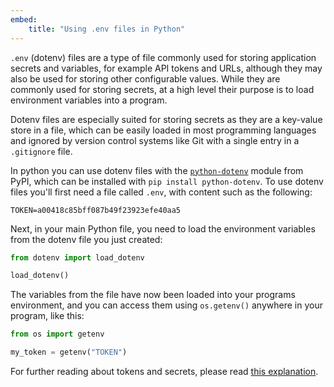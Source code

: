 ```yaml
---
embed:
    title: "Using .env files in Python"
---
```

`.env` (dotenv) files are a type of file commonly used for storing application secrets and variables, for example API tokens and URLs, although they may also be used for storing other configurable values. While they are commonly used for storing secrets, at a high level their purpose is to load environment variables into a program.

Dotenv files are especially suited for storing secrets as they are a key-value store in a file, which can be easily loaded in most programming languages and ignored by version control systems like Git with a single entry in a `.gitignore` file.

In python you can use dotenv files with the [`python-dotenv`](https://pypi.org/project/python-dotenv) module from PyPI, which can be installed with `pip install python-dotenv`. To use dotenv files you'll first need a file called `.env`, with content such as the following:
```
TOKEN=a00418c85bff087b49f23923efe40aa5
```
Next, in your main Python file, you need to load the environment variables from the dotenv file you just created:
```py
from dotenv import load_dotenv

load_dotenv()
```
The variables from the file have now been loaded into your programs environment, and you can access them using `os.getenv()` anywhere in your program, like this:
```py
from os import getenv

my_token = getenv("TOKEN")
```
For further reading about tokens and secrets, please read [this explanation](https://vcokltfre.dev/tips/tokens).

